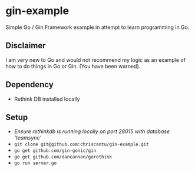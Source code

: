 gin-example
===========

Simple Go / Gin Framework example in attempt to learn programming in Go.  

## Disclaimer
I am very new to Go and would not recommend my logic as an example of how to do things in Go or Gin. (You have been warned).

## Dependency
* Rethink DB installed locally

## Setup
* *Ensure rethinkdb is running locally on port 28015 with database 'teamsync'*
* `git clone git@github.com:chriscantu/gin-example.git`
* `go get github.com/gin-gonic/gin`
* `go get github.com/dancannon/gorethink`
* `go run server.go`
